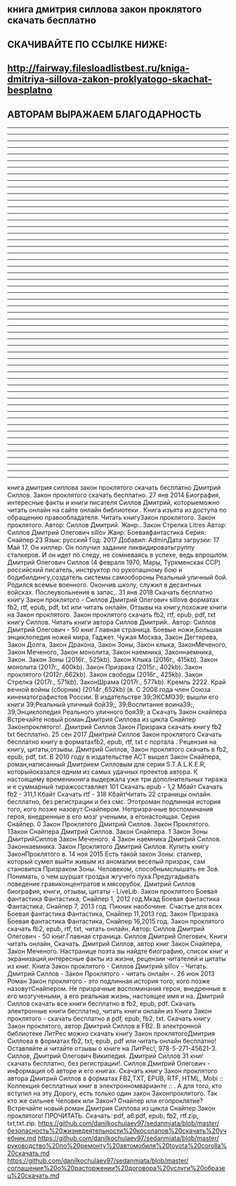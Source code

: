 книга дмитрия силлова закон проклятого скачать бесплатно
--------------------------------------------------
СКАЧИВАЙТЕ ПО ССЫЛКЕ НИЖЕ:
--------------------------------------------------
http://fairway.filesloadlistbest.ru/kniga-dmitriya-sillova-zakon-proklyatogo-skachat-besplatno
--------------------------------------------------
АВТОРАМ ВЫРАЖАЕМ БЛАГОДАРНОСТЬ
--------------------------------------------------
--------------------------------------------------
--------------------------------------------------
--------------------------------------------------
--------------------------------------------------
--------------------------------------------------
--------------------------------------------------
--------------------------------------------------
--------------------------------------------------
--------------------------------------------------
--------------------------------------------------
--------------------------------------------------
--------------------------------------------------
--------------------------------------------------
--------------------------------------------------
--------------------------------------------------
--------------------------------------------------
--------------------------------------------------
--------------------------------------------------
--------------------------------------------------
--------------------------------------------------
--------------------------------------------------
--------------------------------------------------
--------------------------------------------------
--------------------------------------------------
--------------------------------------------------
--------------------------------------------------
--------------------------------------------------
--------------------------------------------------
--------------------------------------------------
--------------------------------------------------
--------------------------------------------------
--------------------------------------------------
--------------------------------------------------
--------------------------------------------------
--------------------------------------------------
--------------------------------------------------
--------------------------------------------------
--------------------------------------------------
--------------------------------------------------
--------------------------------------------------
--------------------------------------------------
--------------------------------------------------
--------------------------------------------------
--------------------------------------------------
--------------------------------------------------
--------------------------------------------------
--------------------------------------------------
--------------------------------------------------
--------------------------------------------------
--------------------------------------------------
--------------------------------------------------
--------------------------------------------------
--------------------------------------------------
--------------------------------------------------
книга дмитрия силлова закон проклятого скачать бесплатно Дмитрий Силлов. Закон проклятого  скачать бесплатно. 27 янв 2014  Биография, интересные факты и книги писателя Силлов Дмитрий, которыеможно читать онлайн на сайте онлайн библиотеки . Книга изъята из доступа по обращению правообладателя. Читать книгуЗакон проклятого. Закон проклятого. Автор: Силлов Дмитрий. Жанр:. Закон Стрелка Litres Автор: Силлов Дмитрий Олегович sillov Жанр: Боеваяфантастика Серия: Снайпер 23 Язык: русский Год: 2017 Добавил: AdminДата загрузки: 17 Май 17. Он  киллер. Он получил задание ликвидироватьгруппу сталкеров. И он идет по следу, не сомневаясь в успехе, ведь впрошлом. Дмитрий Олегович Силлов (4 февраля 1970, Мары, Туркменская ССР) российский писатель, инструктор по рукопашному бою и бодибилдингу,создатель системы самообороны Реальный уличный бой. Родился всемье военного. Окончив школу, служил в десантных войсках. Послеувольнения в запас,. 31 янв 2018  Скачать бесплатно книгу Закон проклятого - Силлов Дмитрий Олегович sillovв форматах fb2, rtf, epub, pdf, txt или читать онлайн. Отзывы на книгу,похожие книги на Закон проклятого. Закон проклятого скачать fb2, rtf, epub, pdf, txt книгу Силлов. Читать книги автора Силлов Дмитрий.. Автор: Силлов Дмитрий Олегович - 50 книг.Главная страница. Боевые ножи,Большая энциклопедия ножей мира, Гаджет. Чужая Москва, Закон Дегтярева, Закон Долга, Закон Дракона, Закон Зоны, Закон клыка, ЗаконМеченого, Закон Меченого, Закон монолита, Закон наемника, Законнаемника, Закон. Закон Зоны (2016г., 525kb). Закон Клыка (2016г., 415kb). Закон монолита (2017г., 400kb). Закон Призрака (2015г., 402kb). Закон проклятого (2012г.,662kb). Закон свободы (2016г., 425kb). Закон Стрелка (2017г., 571kb). ЗаконШрама (2017г., 577kb). Кремль 2222. Край вечной войны (сборник) (2014г.,652kb) (в. С 2008 года член Союза кинематографистов России. В издательстве 39;ЭКСМО39; вышли его книги 39;Реальный уличный бой39;, 39;Воспитание воина39;, 39;Энциклопедия Реального уличного боя39; а  Скачать Закон снайпера Встречайте новый роман Дмитрия Силлова из цикла Снайпер  Законпроклятого!. Дмитрий Силлов Закон Призрака скачать книгу fb2 txt бесплатно. 25 сен 2017  Дмитрий Силлов Закон проклятого  Скачать бесплатно книгу в форматахfb2, epub, rtf, txt с портала . Рецензия на книгу, цитаты,отзывы. Дмитрий Силлов, Закон проклятого  скачать в fb2, epub, pdf, txt. В 2010 году в издательстве АСТ вышел Закон Снайпера, роман,написанный Дмитрием Силловым для серии S.T.A.L.K.E.R, которыйоказался одним из самых удачных проектов автора. К настоящему временикнига выдержала уже три дополнительных тиража и е суммарный тиражсоставляет 101
Cкачать epub - 1,2 Мбайт Cкачать fb2 - 311,1 Кбайт Cкачать rtf - 318 КбайтЧитать 22 страницы онлайн. бесплатно, без регистрации и без смс. Этотроман  подлинная история того, кого позже назовут Снайпером. Непризрачные воспоминания героя, внедренные в его мозг учеными, а егонастоящая. Серия Снайпер. 0 Закон Проклятого Дмитрий Силлов. Закон Проклятого. 1Закон Снайпера Дмитрий Силлов. Закон Снайпера. 1 Закон Зоны ДмитрийСиллов  Закон Меченого. 4 Закон наемника Дмитрий Силлов. Законнаемника. Закон Проклятого Дмитрий Силлов. Купить книгу ЗаконПроклятого в. 14 ноя 2015  Есть такой закон Зоны: сталкер, который сумел выйти живым из аномалии веселый призрак, сам становится Призраком Зоны. Человеком, способнымслышать ее Зов. Понимать, о чем шуршат гроздья жгучего пуха.Предугадывать поведение гравиконцентратов и мясорубок. Дмитрий Силлов  биография, книги, отзывы, цитаты - LiveLib. Закон проклятого  Боевая фантастика Фантастика, Снайпер 1, 2012 год.Мкад  Боевая фантастика Фантастика, Снайпер 7, 2013 год. Пикник наобочине. Счастье для всех  Боевая фантастика Фантастика, Снайпер 11,2013 год. Закон Призрака  Боевая фантастика Фантастика, Снайпер 16,2015 год. Закон проклятого скачать fb2, epub, rtf, txt, читать онлайн. Автор: Силлов Дмитрий Олегович - 50 книг.Главная страница. Силлов Дмитрий Олегович, Книги читать онлайн, Cкачать. Дмитрий Силлов, автор книг Закон Снайпера, Закон Меченого. Настранице поэта вы найдте биографию, список книг и экранизаций,интересные факты из жизни, рецензии читателей и цитаты из книг. Книга Закон проклятого - Силлов Дмитрий sillov - Читать. Дмитрий Силлов - Закон Проклятого - читать онлайн -. 26 июн 2013  Роман Закон проклятого - это подлинная история того, кого позже назовутСнайпером. Не призрачные воспоминания героя, внедренные в его мозгучеными, а его реальная жизнь, настоящее имя и на. Дмитрий Силлов  скачать все книги бесплатно в fb2, epub, pdf. Скачать электронные книги бесплатно, читать книги онлайн из
Книга Закон проклятого - скачать бесплатно в pdf, epub, fb2, txt. Скачать книгу Закон проклятого, автор Дмитрий Силлов в FB2. В электронной библиотеке ЛитРес можно скачать книгу Закон проклятогоДмитрия Силлова в форматах fb2, txt, epub, pdf или читать онлайн бесплатно! Оставляйте и читайте отзывы о книге на ЛитРес!, 978-5-271-45621-3. Силлов, Дмитрий Олегович  Википедия. Дмитрий Силлов  31 книг скачать бесплатно, без регистрации!. Силлов Дмитрий Олегович - информация об авторе и его книгах. Скачать книгу Закон проклятого автора Дмитрий Силлов в форматах FB2,TXT, EPUB, RTF, HTML, Mobi :: Коллекция бесплатных книг в электронномварианте :: . А для того, кто вступил на эту Дорогу, есть только один закон  Законпроклятого. Так кто же сильнее  Человек или Закон? Снайпер или егопроклятие? Встречайте новый роман Дмитрия Силлова из цикла Снайпер Закон проклятого! ПРОЧИТАТЬ. Скачать: pdf, a6.pdf, epub, fb2, rtf.zip, txt,txt.zip.
https://github.com/danilkochulaev97/sedanmiata/blob/master/безопасность%20жизнедеятельности%20косолапов%20скачать%20учебник.md
https://github.com/danilkochulaev97/sedanmiata/blob/master/руководство%20по%20ремонту%20автомобиля%20toyota%20corolla%20скачать.md
https://github.com/danilkochulaev97/sedanmiata/blob/master/соглашение%20о%20расторжении%20договора%20услуги%20образец%20скачать.md